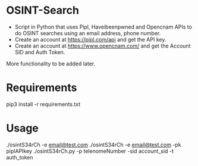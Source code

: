# OSINT-Search
- Script in Python that uses Pipl, Haveibeenpwned and Opencnam APIs to do OSINT searches using an email address, phone number.
- Create an account at https://pipl.com/api and get the API key.
- Create an account at https://www.opencnam.com/ and get the Account SID and Auth Token.

More functionality to be added later.

# Requirements

pip3 install -r requirements.txt

# Usage

./osintS34rCh -e email@test.com
./osintS34rCh -e email@test.com -pk piplAPIkey
./osintS34rCh.py -p telenomeNumber -sid account_sid -t auth_token
